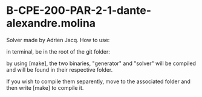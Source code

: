 # B-CPE-200-PAR-2-1-dante-alexandre.molina

Solver made by Adrien Jacq.
How to use:

in terminal, be in the root of the git folder:

by using [make], the two binaries, "generator" and "solver" will be compiled and will be found in their respective folder.

If you wish to compile them separently, move to the associated folder and then write [make] to compile it.
